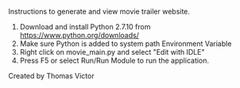 Instructions to generate and view movie trailer website.

1. Download and install Python 2.7.10 from https://www.python.org/downloads/
2. Make sure Python is added to system path Environment Variable
3. Right click on movie_main.py and select "Edit with IDLE"
4. Press F5 or select Run/Run Module to run the application.

Created by Thomas Victor
